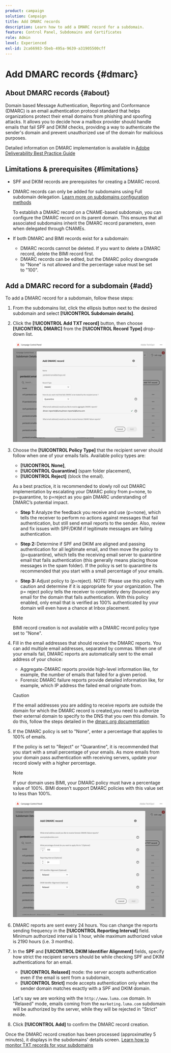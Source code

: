 ```yaml
---
product: campaign
solution: Campaign
title: Add DMARC records
description: Learn how to add a DMARC record for a subdomain.
feature: Control Panel, Subdomains and Certificates
role: Admin
level: Experienced
exl-id: 2ca66983-5beb-495a-9639-a31905500cff
---
```

# Add DMARC records {#dmarc}

## About DMARC records {#about}

Domain based Message Authentication, Reporting and Conformance (DMARC) is an email authentication protocol standard that helps organizations protect their email domains from phishing and spoofing attacks. It allows you to decide how a mailbox provider should handle emails that fail SPF and DKIM checks, providing a way to authenticate the sender's domain and prevent unauthorized use of the domain for malicious purposes.

Detailed information on DMARC implementation is available in [Adobe Deliverability Best Practice Guide](https://experienceleague.adobe.com/docs/deliverability-learn/deliverability-best-practice-guide/additional-resources/technotes/implement-dmarc.html)

## Limitations & prerequisites {#limitations}

* SPF and DKIM records are prerequisites for creating a DMARC record.
* DMARC records can only be added for subdomains using Full subdomain delegation. [Learn more on subdomains configuration methods](subdomains-branding.md#subdomain-delegation-methods)

    To establish a DMARC record on a CNAME-based subdomain, you can configure the DMARC record on its parent domain. This ensures that all associated subdomains inherit the DMARC record parameters, even when delegated through CNAMEs.

* If both DMARC and BIMI records exist for a subdomain:
    * DMARC records cannot be deleted. If you want to delete a DMARC record, delete the BIMI record first.
    * DMARC records can be edited, but the DMARC policy downgrade to "None" is not allowed and the percentage value must be set to "100".

## Add a DMARC record for a subdomain {#add}

To add a DMARC record for a subdomain, follow these steps:

1. From the subdomains list, click the ellipsis button next to the desired subdomain and select **[!UICONTROL Subdomain details]**.

1. Click the **[!UICONTROL Add TXT record]** button, then choose **[!UICONTROL DMARC]** from the **[!UICONTROL Record Type]** drop-down list.

    ![](assets/dmarc-add.png)

1. Choose the **[!UICONTROL Policy Type]** that the recipient server should follow when one of your emails fails. Available policy types are:

    * **[!UICONTROL None]**,
    * **[!UICONTROL Quarantine]** (spam folder placement),
    * **[!UICONTROL Reject]** (block the email).

    As a best practice, it is recommended to slowly roll out DMARC implementation by escalating your DMARC policy from p=none, to p=quarantine, to p=reject as you gain DMARC understanding of DMARC’s potential impact. 

    * **Step 1:** Analyze the feedback you receive and use (p=none), which tells the receiver to perform no actions against messages that fail authentication, but still send email reports to the sender. Also, review and fix issues with SPF/DKIM if legitimate messages are failing authentication. 

    * **Step 2:** Determine if SPF and DKIM are aligned and passing authentication for all legitimate email, and then move the policy to (p=quarantine), which tells the receiving email server to quarantine email that fails authentication (this generally means placing those messages in the spam folder). If the policy is set to quarantine its recommended that you start with a small percentage of your emails. 

    * **Step 3:** Adjust policy to (p=reject). NOTE: Please use this policy with caution and determine if it is appropriate for your organization. The p= reject policy tells the receiver to completely deny (bounce) any email for the domain that fails authentication. With this policy enabled, only email that is verified as 100% authenticated by your domain will even have a chance at Inbox placement. 

    >[!NOTE]
    >
    > BIMI record creation is not available with a DMARC record policy type set to "None".

1. Fill in the email addresses that should receive the DMARC reports. You can add multiple email addresses, separated by commas. When one of your emails fail, DMARC reports are automatically sent to the email address of your choice:

    * Aggregate-DMARC reports provide high-level information like, for example, the number of emails that failed for a given period.
    * Forensic DMARC failure reports provide detailed information like, for example, which IP address the failed email originate from.

    >[!CAUTION] 
    >
    >If the email addresses you are adding to receive reports are outside the domain for which the DMARC record is created,you need to authorize their external domain to specify to the DNS that you own this domain. To do this, follow the steps detailed in the [dmarc.org documentation](https://dmarc.org/2015/08/receiving-dmarc-reports-outside-your-domain)

1. If the DMARC policy is set to "None", enter a percentage that applies to 100% of emails. 

    If the policy is set to "Reject" or "Quarantine", it is recommended that you start with a small percentage of your emails. As more emails from your domain pass authentication with receiving servers, update your record slowly with a higher percentage. 

    >[!NOTE]
    >
    >If your domain uses BIMI, your DMARC policy must have a percentage value of 100%. BIMI doesn’t support DMARC policies with this value set to less than 100%.

    ![](assets/dmarc-add2.png)

1. DMARC reports are sent every 24 hours. You can change the reports sending frequency in the **[!UICONTROL Reporting Interval]** field. Minimum authorized interval is 1 hour, while maximum authorized value is 2190 hours (i.e. 3 months).

1. In the **SPF** and **[!UICONTROL DKIM Identifier Alignment]** fields, specify how strict the recipient servers should be while checking SPF and DKIM authentications for an email.

    * **[!UICONTROL Relaxed]** mode: the server accepts authentication even if the email is sent from a subdomain,
    * **[!UICONTROL Strict]** mode accepts authentication only when the sender domain matches exactly with a SPF and DKIM domain.

    Let's say we are working with the `http://www.luma.com` domain. In "Relaxed" mode, emails coming from the `marketing.luma.com` subdomain will be authorized by the server, while they will be rejected in "Strict" mode.

1. Click **[!UICONTROL Add]** to confirm the DMARC record creation. 

Once the DMARC record creation has been processed (approximatley 5 minutes), it displays in the subdomains' details screen. [Learn how to monitor TXT records for your subdomains](gs-txt-records.md#monitor)
